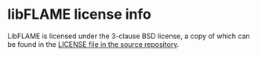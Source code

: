 # libFLAME license info

LibFLAME is licensed under the  3-clause BSD license, a copy of which can be found in
the [LICENSE file in the source repository](https://github.com/flame/libflame/blob/master/LICENSE).

